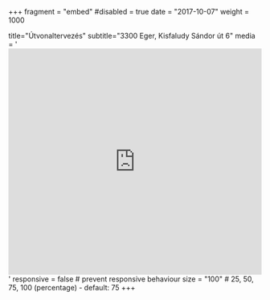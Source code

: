 +++
fragment = "embed"
#disabled = true
date = "2017-10-07"
weight = 1000

title="Útvonaltervezés"
subtitle="3300 Eger, Kisfaludy Sándor út 6"
media = '<iframe src="https://www.google.com/maps/embed?pb=!1m18!1m12!1m3!1d2674.7660186195944!2d20.358918215851055!3d47.902213875502916!2m3!1f0!2f0!3f0!3m2!1i1024!2i768!4f13.1!3m3!1m2!1s0x47408da0c18906a1%3A0x54caec2eff71f461!2sDr.%20Dar%C3%B3czi%20Lajos%20kis%C3%A1llatrendel%C5%91je!5e0!3m2!1shu!2shu!4v1584827597750!5m2!1shu!2shu" width="100%" height="450" frameborder="0" style="border:0;" allowfullscreen="" aria-hidden="false" tabindex="0"></iframe>'
responsive = false # prevent responsive behaviour
size = "100" # 25, 50, 75, 100 (percentage) - default: 75
+++
